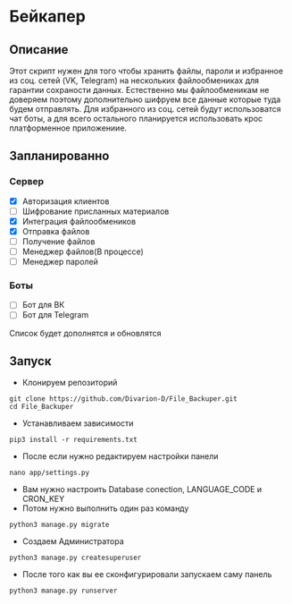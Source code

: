 # Бейкапер
## Описание
Этот скрипт нужен для того чтобы хранить файлы, пароли и избранное из соц. сетей (VK, Telegram) на нескольких файлообмениках для гарантии сохраности данных. Естественно мы файлообменикам не доверяем поэтому дополнительно шифруем все данные которые туда будем отправлять. Для избранного из соц. сетей будут использоватся чат боты, а для всего остального планируется использовать крос платформенное приложениие.

## Запланированно

### Сервер
- [x] Авторизация клиентов
- [ ] Шифрование присланных материалов
- [x] Интеграция файлообмеников
- [x] Отправка файлов
- [ ] Получение файлов
- [ ] Менеджер файлов(В процессе)
- [ ] Менеджер паролей

### Боты
- [ ] Бот для ВК
- [ ] Бот для Telegram

Список будет дополнятся и обновлятся

## Запуск
- Клонируем репозиторий
```
git clone https://github.com/Divarion-D/File_Backuper.git
cd File_Backuper
```
- Устанавливаем зависимости
```
pip3 install -r requirements.txt
```
- После если нужно редактируем настройки панели 
```
nano app/settings.py
```
- Вам нужно настроить Database conection, LANGUAGE_CODE и CRON_KEY
- Потом нужно выполнить один раз команду
```
python3 manage.py migrate
```
- Создаем Администратора
```
python3 manage.py createsuperuser
```
- После того как вы ее сконфигурировали запускаем саму панель
```
python3 manage.py runserver 
```